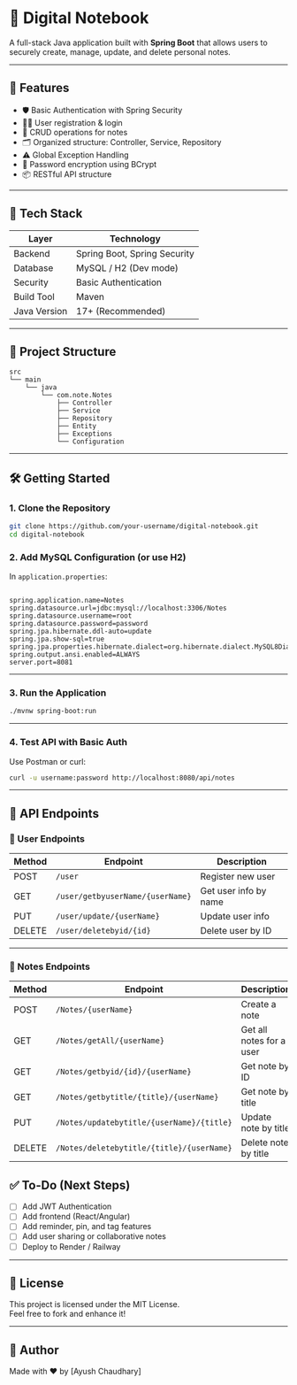 
# 📝 Digital Notebook

A full-stack Java application built with **Spring Boot** that allows users to securely create, manage, update, and delete personal notes.

---

## 🚀 Features

- 🛡️ Basic Authentication with Spring Security
- 🧑‍💼 User registration & login
- 📝 CRUD operations for notes
- 🗂 Organized structure: Controller, Service, Repository
- ⚠️ Global Exception Handling
- 🔐 Password encryption using BCrypt
- 📦 RESTful API structure

---

## 🧰 Tech Stack

| Layer        | Technology            |
|--------------|------------------------|
| Backend      | Spring Boot, Spring Security |
| Database     | MySQL / H2 (Dev mode)       |
| Security     | Basic Authentication        |
| Build Tool   | Maven                      |
| Java Version | 17+ (Recommended)           |

---

## 📁 Project Structure

```
src
└── main
    └── java
        └── com.note.Notes
            ├── Controller
            ├── Service
            ├── Repository
            ├── Entity
            ├── Exceptions
            └── Configuration
```

---

## 🛠️ Getting Started

### 1. Clone the Repository

```bash
git clone https://github.com/your-username/digital-notebook.git
cd digital-notebook
```

### 2. Add MySQL Configuration (or use H2)

In `application.properties`:

```properties

spring.application.name=Notes
spring.datasource.url=jdbc:mysql://localhost:3306/Notes
spring.datasource.username=root
spring.datasource.password=password
spring.jpa.hibernate.ddl-auto=update
spring.jpa.show-sql=true
spring.jpa.properties.hibernate.dialect=org.hibernate.dialect.MySQL8Dialect
spring.output.ansi.enabled=ALWAYS
server.port=8081
```



---

### 3. Run the Application

```bash
./mvnw spring-boot:run
```

---

### 4. Test API with Basic Auth

Use Postman or curl:

```bash
curl -u username:password http://localhost:8080/api/notes
```

---
## 🧪 API Endpoints

### 🧑 User Endpoints

| Method | Endpoint                         | Description             |
|--------|----------------------------------|-------------------------|
| POST   | `/user`                          | Register new user       |
| GET    | `/user/getbyuserName/{userName}` | Get user info by name   |
| PUT    | `/user/update/{userName}`        | Update user info        |
| DELETE | `/user/deletebyid/{id}`          | Delete user by ID       |

---

### 📝 Notes Endpoints

| Method | Endpoint                                      | Description                |
|--------|-----------------------------------------------|----------------------------|
| POST   | `/Notes/{userName}`                           | Create a note              |
| GET    | `/Notes/getAll/{userName}`                    | Get all notes for a user   |
| GET    | `/Notes/getbyid/{id}/{userName}`              | Get note by ID             |
| GET    | `/Notes/getbytitle/{title}/{userName}`        | Get note by title          |
| PUT    | `/Notes/updatebytitle/{userName}/{title}`     | Update note by title       |
| DELETE | `/Notes/deletebytitle/{title}/{userName}`     | Delete note by title       |


## ✅ To-Do (Next Steps)

- [ ] Add JWT Authentication
- [ ] Add frontend (React/Angular)
- [ ] Add reminder, pin, and tag features
- [ ] Add user sharing or collaborative notes
- [ ] Deploy to Render / Railway

---

## 📜 License

This project is licensed under the MIT License.  
Feel free to fork and enhance it!

---

## 🙌 Author

Made with ❤️ by [Ayush Chaudhary]
